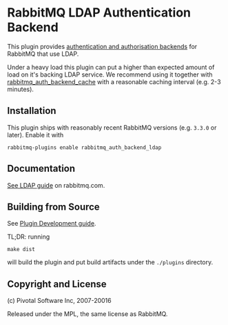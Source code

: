 # RabbitMQ LDAP Authentication Backend

This plugin provides [authentication and authorisation backends](https://rabbitmq.com/access-control.html)
for RabbitMQ that use LDAP.

Under a heavy load this plugin can put a higher than expected amount of load on it's backing LDAP service.
We recommend using it together with [rabbitmq_auth_backend_cache](https://github.com/rabbitmq/rabbitmq-auth-backend-cache)
with a reasonable caching interval (e.g. 2-3 minutes).

## Installation

This plugin ships with reasonably recent RabbitMQ versions
(e.g. `3.3.0` or later). Enable it with

    rabbitmq-plugins enable rabbitmq_auth_backend_ldap

## Documentation

[See LDAP guide](https://www.rabbitmq.com/ldap.html) on rabbitmq.com.


## Building from Source

See [Plugin Development guide](https://www.rabbitmq.com/plugin-development.html).

TL;DR: running

    make dist

will build the plugin and put build artifacts under the `./plugins` directory.


## Copyright and License

(c) Pivotal Software Inc, 2007-20016

Released under the MPL, the same license as RabbitMQ.
